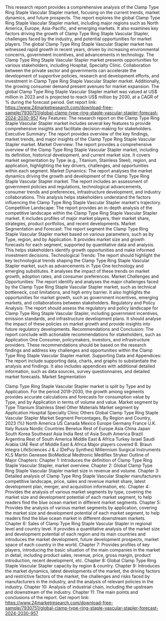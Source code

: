 This research report provides a comprehensive analysis of the Clamp Type Ring Staple Vascular Stapler market, focusing on the current trends, market dynamics, and future prospects. The report explores the global Clamp Type Ring Staple Vascular Stapler market, including major regions such as North America, Europe, Asia-Pacific, and emerging markets. It also examines key factors driving the growth of Clamp Type Ring Staple Vascular Stapler, challenges faced by the industry, and potential opportunities for market players.
The global Clamp Type Ring Staple Vascular Stapler market has witnessed rapid growth in recent years, driven by increasing environmental concerns, government incentives, and advancements in technology. The Clamp Type Ring Staple Vascular Stapler market presents opportunities for various stakeholders, including Hospital, Specialty Clinic. Collaboration between the private sector and governments can accelerate the development of supportive policies, research and development efforts, and investment in Clamp Type Ring Staple Vascular Stapler market. Additionally, the growing consumer demand present avenues for market expansion.
The global Clamp Type Ring Staple Vascular Stapler market was valued at US$ million in 2023 and is projected to reach US$ million by 2030, at a CAGR of % during the forecast period.
Get report link: https://www.24marketresearch.com/download-free-sample/7930751/global-clamp-type-ring-staple-vascular-stapler-forecast-2024-2030-957 
Key Features:
The research report on the Clamp Type Ring Staple Vascular Stapler market includes several key features to provide comprehensive insights and facilitate decision-making for stakeholders.
Executive Summary: The report provides overview of the key findings, market trends, and major insights of the Clamp Type Ring Staple Vascular Stapler market.
Market Overview: The report provides a comprehensive overview of the Clamp Type Ring Staple Vascular Stapler market, including its definition, historical development, and current market size. It covers market segmentation by Type (e.g., Titanium, Stainless Steel), region, and application, highlighting the key drivers, challenges, and opportunities within each segment.
Market Dynamics: The report analyses the market dynamics driving the growth and development of the Clamp Type Ring Staple Vascular Stapler market. The report includes an assessment of government policies and regulations, technological advancements, consumer trends and preferences, infrastructure development, and industry collaborations. This analysis helps stakeholders understand the factors influencing the Clamp Type Ring Staple Vascular Stapler market's trajectory.
Competitive Landscape: The report provides an in-depth analysis of the competitive landscape within the Clamp Type Ring Staple Vascular Stapler market. It includes profiles of major market players, their market share, strategies, product portfolios, and recent developments.
Market Segmentation and Forecast: The report segment the Clamp Type Ring Staple Vascular Stapler market based on various parameters, such as by Type, region, and by Application. It provides market size and growth forecasts for each segment, supported by quantitative data and analysis. This helps stakeholders identify growth opportunities and make informed investment decisions.
Technological Trends: The report should highlight the key technological trends shaping the Clamp Type Ring Staple Vascular Stapler market, such as advancements in Type One technology and emerging substitutes. It analyses the impact of these trends on market growth, adoption rates, and consumer preferences.
Market Challenges and Opportunities: The report identify and analyses the major challenges faced by the Clamp Type Ring Staple Vascular Stapler market, such as technical bottleneck, cost limitations, and high entry barrier. It also highlights the opportunities for market growth, such as government incentives, emerging markets, and collaborations between stakeholders.
Regulatory and Policy Analysis: The report should assess the regulatory and policy landscape for Clamp Type Ring Staple Vascular Stapler, including government incentives, emission standards, and infrastructure development plans. It should analyse the impact of these policies on market growth and provide insights into future regulatory developments.
Recommendations and Conclusion: The report conclude with actionable recommendations for stakeholders, such as Application One Consumer, policymakers, investors, and infrastructure providers. These recommendations should be based on the research findings and address key challenges and opportunities within the Clamp Type Ring Staple Vascular Stapler market.
Supporting Data and Appendices: The report include supporting data, charts, and graphs to substantiate the analysis and findings. It also includes appendices with additional detailed information, such as data sources, survey questionnaires, and detailed market forecasts.
Market Segmentation

Clamp Type Ring Staple Vascular Stapler market is split by Type and by Application. For the period 2019-2030, the growth among segments provides accurate calculations and forecasts for consumption value by Type, and by Application in terms of volume and value.
Market segment by Type
Titanium
Stainless Steel
Other Materials
Market segment by Application
Hospital
Specialty Clinic
Others
Global Clamp Type Ring Staple Vascular Stapler Market Segment Percentages, By Region and Country, 2023 (%)
North America
US
Canada
Mexico
Europe
Germany
France
U.K.
Italy
Russia
Nordic Countries
Benelux
Rest of Europe
Asia
China
Japan
South Korea
Southeast Asia
India
Rest of Asia
South America
Brazil
Argentina
Rest of South America
Middle East & Africa
Turkey
Israel
Saudi Arabia
UAE
Rest of Middle East & Africa
Major players covered
B. Braun
Integra LifeSciences
J & J (DePuy Synthes)
Millennium Surgical Instruments
KLS Martin
Genesee BioMedical
Medtronic
Mediflex
Stryker
Outline of Major Chapters:
Chapter 1: Introduces the definition of Clamp Type Ring Staple Vascular Stapler, market overview.
Chapter 2: Global Clamp Type Ring Staple Vascular Stapler market size in revenue and volume.
Chapter 3: Detailed analysis of Clamp Type Ring Staple Vascular Stapler manufacturers competitive landscape, price, sales and revenue market share, latest development plan, merger, and acquisition information, etc.
Chapter 4: Provides the analysis of various market segments by type, covering the market size and development potential of each market segment, to help readers find the blue ocean market in different market segments.
Chapter 5: Provides the analysis of various market segments by application, covering the market size and development potential of each market segment, to help readers find the blue ocean market in different downstream markets.
Chapter 6: Sales of Clamp Type Ring Staple Vascular Stapler in regional level and country level. It provides a quantitative analysis of the market size and development potential of each region and its main countries and introduces the market development, future development prospects, market space of each country in the world.
Chapter 7: Provides profiles of key players, introducing the basic situation of the main companies in the market in detail, including product sales, revenue, price, gross margin, product introduction, recent development, etc.
Chapter 8: Global Clamp Type Ring Staple Vascular Stapler capacity by region & country.
Chapter 9: Introduces the market dynamics, latest developments of the market, the driving factors and restrictive factors of the market, the challenges and risks faced by manufacturers in the industry, and the analysis of relevant policies in the industry.
Chapter 10: Analysis of industrial chain, including the upstream and downstream of the industry.
Chapter 11: The main points and conclusions of the report.
Get report link: https://www.24marketresearch.com/download-free-sample/7930751/global-clamp-type-ring-staple-vascular-stapler-forecast-2024-2030-957 
